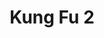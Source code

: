 ---
layout: video
series: Mike and Bootsy
episode: 33
title: Kung Fu 2
permalink: /mike-and-bootsy/episode-33
video_info:
  - youtube;YouTube;0aKkL46xLP8
release_date: 2016-08-31
platforms:
  - Nintendo Entertainment System
short_platforms:
  - NES
thumbnails:
games:
  - Kung Fu 2
current_description: |
  Mike Matei and Bootsy play Kung Fu 2, a game that was unreleased in America. But released in Japan on the Famicom as Spartan X2.
---